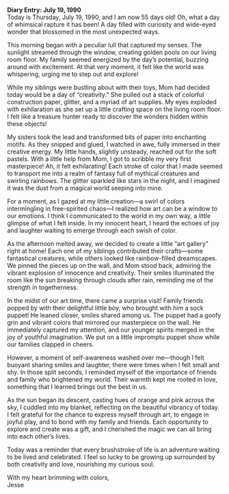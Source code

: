 
**Diary Entry: July 19, 1990**  
Today is Thursday, July 19, 1990, and I am now 55 days old! Oh, what a day of whimsical rapture it has been! A day filled with curiosity and wide-eyed wonder that blossomed in the most unexpected ways.

This morning began with a peculiar lull that captured my senses. The sunlight streamed through the window, creating golden pools on our living room floor. My family seemed energized by the day’s potential, buzzing around with excitement. At that very moment, it felt like the world was whispering, urging me to step out and explore!

While my siblings were bustling about with their toys, Mom had decided today would be a day of “creativity.” She pulled out a stack of colorful construction paper, glitter, and a myriad of art supplies. My eyes exploded with exhilaration as she set up a little crafting space on the living room floor. I felt like a treasure hunter ready to discover the wonders hidden within these objects!

My sisters took the lead and transformed bits of paper into enchanting motifs. As they snipped and glued, I watched in awe, fully immersed in their creative energy. My little hands, slightly unsteady, reached out for the soft pastels. With a little help from Mom, I got to scribble my very first masterpiece! Ah, it felt exhilarating! Each stroke of color that I made seemed to transport me into a realm of fantasy full of mythical creatures and swirling rainbows. The glitter sparkled like stars in the night, and I imagined it was the dust from a magical world seeping into mine. 

For a moment, as I gazed at my little creation—a swirl of colors intermingling in free-spirited chaos—I realized how art can be a window to our emotions. I think I communicated to the world in my own way, a little glimpse of what I felt inside. In my innocent heart, I heard the echoes of joy and laughter waiting to emerge through each swish of color.

As the afternoon melted away, we decided to create a little “art gallery” right at home! Each one of my siblings contributed their crafts—some fantastical creatures, while others looked like rainbow-filled dreamscapes. We pinned the pieces up on the wall, and Mom stood back, admiring the vibrant explosion of innocence and creativity. Their smiles illuminated the room like the sun breaking through clouds after rain, reminding me of the strength in togetherness.

In the midst of our art time, there came a surprise visit! Family friends popped by with their delightful little boy, who brought with him a sock puppet! He leaned closer, smiles shared among us. The puppet had a goofy grin and vibrant colors that mirrored our masterpiece on the wall. He immediately captured my attention, and our younger spirits merged in the joy of youthful imagination. We put on a little impromptu puppet show while our families clapped in cheers. 

However, a moment of self-awareness washed over me—though I felt buoyant sharing smiles and laughter, there were times when I felt small and shy. In those split seconds, I reminded myself of the importance of friends and family who brightened my world. Their warmth kept me rooted in love, something that I learned brings out the best in us.

As the sun began its descent, casting hues of orange and pink across the sky, I cuddled into my blanket, reflecting on the beautiful vibrancy of today. I felt grateful for the chance to express myself through art, to engage in joyful play, and to bond with my family and friends. Each opportunity to explore and create was a gift, and I cherished the magic we can all bring into each other’s lives. 

Today was a reminder that every brushstroke of life is an adventure waiting to be lived and celebrated. I feel so lucky to be growing up surrounded by both creativity and love, nourishing my curious soul.

With my heart brimming with colors,  
Jesse
